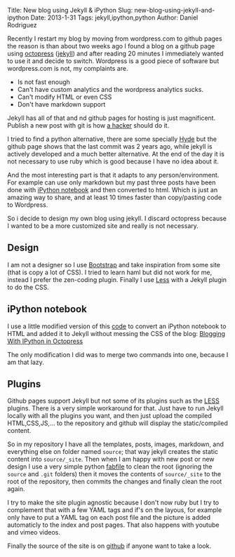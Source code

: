Title: New blog using Jekyll & iPython
Slug: new-blog-using-jekyll-and-ipython
Date: 2013-1-31
Tags: jekyll,ipython,python
Author: Daniel Rodriguez

Recently I restart my blog by moving from wordpress.com to github pages the reason is than about two weeks ago I found a blog on a github page using [octopress](http://octopress.org/) ([jekyll](https://github.com/mojombo/jekyll)) and after reading 20 minutes I immediately wanted to use it and decide to switch. Wordpress is a good piece of software but wordpress.com is not, my complaints are.

* Is not fast enough
* Can't have custom analytics and the wordpress analytics sucks.
* Can't modify HTML or even CSS
* Don't have markdown support

Jekyll has all of that and nd github pages for hosting is just magnificent. Publish a new post with git is how [a hacker](http://tom.preston-werner.com/2008/11/17/blogging-like-a-hacker.html) should do it.

I tried to find a python alternative, there are some specially [Hyde](http://ringce.com/hyde) but the github page shows that the last commit was 2 years ago, while jekyll is actively developed and a much better alternative. At the end of the day it is not necessary to use ruby which is good because I have no idea about it.

And the most interesting part is that it adapts to any person/environment. For example can use only markdown but my past three posts have been done with [iPython notebook](http://ipython.org/ipython-doc/dev/index.html) and then converted to html. Which is just an amazing way to share, and at least 10 times faster than copy/pasting code to Wordpress.

So i decide to design my own blog using jekyll. I discard octopress because I wanted to be a more customized site and really is not necessary.

## Design

I am not a designer so I use [Bootstrap](http://twitter.github.com/bootstrap/) and take inspiration from some site (that is copy a lot of CSS). I tried to learn haml but did not work for me, instead I prefer the zen-coding plugin. Finally I use [Less](http://lesscss.org/) with a Jekyll plugin to do the CSS.

## iPython notebook

I use a little modified version of this [code](http://jakevdp.github.com/blog/2012/10/04/blogging-with-ipython/) to convert an iPython notebook to HTML and added it to Jekyll without messing the CSS of the blog: [Blogging With IPython in Octopress](http://jakevdp.github.com/blog/2012/10/04/blogging-with-ipython/)

The only modification I did was to merge two commands into one, because I am that lazy.

## Plugins

Github pages support Jekyll but not some of its plugins such as the [LESS](http://lesscss.org/) plugins. There is a very simple workaround for that. Just have to run Jekyll locally with all the plugins you want, and then just upload the compiled HTML,CSS,JS,... to the repository and github will display the static/compiled content.

So in my repository I have all the templates, posts, images, markdown, and everything else on folder named `source`; that way jekyll creates the static content into `source/_site`. Then when I am happy with new post or new design I use a very simple python [fabfile](http://fabfile.org/) to clean the root (ignoring the `source` and `.git` folders) then it moves the contents of `source/_site` to the root of the repository, then commits the changes and finally clean the root again.

I try to make the site plugin agnostic because I don't now ruby but I try to complement that with a few YAML tags and if's on the layous, for example only have to put a YAML tag on each post file and the picture is added automaticly to the index and post pages. That also happens with youtube and vimeo videos.

Finally the source of the site is on [github](https://github.com/danielfrg/danielfrg.github.com) if anyone want to take a look.
